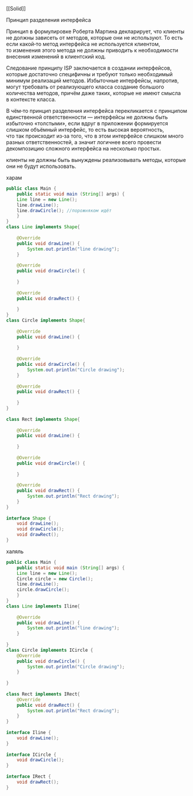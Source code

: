 [[Solid]]

Принцип разделения интерфейса

Принцип в формулировке Роберта Мартина декларирует, что клиенты не должны зависеть от методов, которые они не используют. То есть если какой‑то метод интерфейса не используется клиентом, то изменения этого метода не должны приводить к необходимости внесения изменений в клиентский код.

Следование принципу ISP заключается в создании интерфейсов, которые достаточно специфичны и требуют только необходимый минимум реализаций методов. Избыточные интерфейсы, напротив, могут требовать от реализующего класса создание большого количества методов, причём даже таких, которые не имеют смысла в контексте класса.

В чём‑то принцип разделения интерфейса перекликается с принципом единственной ответственности — интерфейсы не должны быть избыточно «толстыми», если вдруг в приложении формируется слишком объёмный интерфейс, то есть высокая вероятность, что так происходит из‑за того, что в этом интерфейсе слишком много разных ответственностей, а значит логичнее всего провести декомпозицию сложного интерфейса на несколько простых.

клиенты не должны быть вынуждены реализовывать методы, которые они не будут использовать.

харам
```java
public class Main {  
    public static void main (String[] args) {  
    Line line = new Line();  
    line.drawLine();  
    line.drawCircle(); //порожняком идёт  
    }  
}  
class Line implements Shape{  
  
    @Override  
    public void drawLine() {  
        System.out.println("line drawing");  
    }  
  
    @Override  
    public void drawCircle() {  
  
    }  
  
    @Override  
    public void drawRect() {  
  
    }  
}  
class Circle implements Shape{  
  
    @Override  
    public void drawLine() {  
  
    }  
  
    @Override  
    public void drawCircle() {  
        System.out.println("Circle drawing");  
    }  
  
    @Override  
    public void drawRect() {  
  
    }  
}  
  
class Rect implements Shape{  
  
    @Override  
    public void drawLine() {  
  
    }  
  
    @Override  
    public void drawCircle() {  
  
    }  
  
    @Override  
    public void drawRect() {  
        System.out.println("Rect drawing");  
    }  
}  
  
interface Shape {  
    void drawLine();  
    void drawCircle();  
    void drawRect();  
}

```

халяль 

```java
public class Main {  
    public static void main (String[] args) {  
    Line line = new Line();  
    Circle circle = new Circle();  
    line.drawLine();  
    circle.drawCircle();  
    }  
}  
class Line implements Iline{  
  
    @Override  
    public void drawLine() {  
        System.out.println("line drawing");  
    }  
  
}  
class Circle implements ICircle {  
    @Override  
    public void drawCircle() {  
        System.out.println("Circle drawing");  
    }  
  
}  
  
class Rect implements IRect{  
    @Override  
    public void drawRect() {  
        System.out.println("Rect drawing");  
    }  
}  
  
interface Iline {  
    void drawLine();  
}  
  
interface ICircle {  
    void drawCircle();  
}  
  
interface IRect {  
    void drawRect();  
}
```